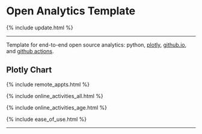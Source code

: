 <script src="https://cdn.plot.ly/plotly-latest.min.js"></script>

# Open Analytics Template

{% include update.html %}

<hr class="nhsuk-u-margin-top-0 nhsuk-u-margin-bottom-6">

Template for end-to-end open source analytics: python, [plotly](https://plotly.com/python/), [github.io](https://pages.github.com/), and [github actions](https://github.com/features/actions).

## Plotly Chart

{% include remote_appts.html %}

{% include online_activities_all.html %}

{% include online_activities_age.html %}

{% include ease_of_use.html %}

<hr class="nhsuk-u-margin-top-0 nhsuk-u-margin-bottom-6">
